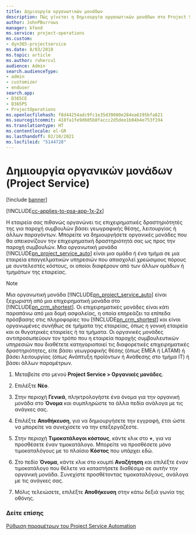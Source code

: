 ```yaml
---
title: Δημιουργία οργανωτικών μονάδων
description: Πώς γίνεται η δημιουργία οργανωτικών μονάδων στο Project Service
author: JohnPBurrows
manager: kfend
ms.service: project-operations
ms.custom:
- dyn365-projectservice
ms.date: 8/03/2018
ms.topic: article
ms.author: ruhercul
audience: Admin
search.audienceType:
- admin
- customizer
- enduser
search.app:
- D365CE
- D365PS
- ProjectOperations
ms.openlocfilehash: f8d44254adc9fc1e35d39080e284ea6195bfa821
ms.sourcegitcommit: 418fa1fe9d605b8faccc2d5dee1b04b4e753f194
ms.translationtype: HT
ms.contentlocale: el-GR
ms.lasthandoff: 02/10/2021
ms.locfileid: "5144728"
---
```

# <a name="create-organizational-units-project-service"></a>Δημιουργία οργανικών μονάδων (Project Service)

[!include [banner](../includes/psa-now-project-operations.md)]

[!INCLUDE[cc-applies-to-psa-app-1x-2x](../includes/cc-applies-to-psa-app-1x-2x.md)]

Η εταιρεία σας πιθανώς οργανώνει τις επιχειρηματικές δραστηριότητές της για παροχή συμβουλών βάσει γεωγραφικής θέσης, λειτουργίας ή άλλων παραγόντων. Μπορείτε να δημιουργήσετε οργανικές μονάδες που θα απεικονίζουν την επιχειρηματική δραστηριότητά σας ως προς την παροχή συμβουλών. Μια οργανωτική μονάδα [!INCLUDE[pn_project_service_auto](../includes/pn-project-service-auto.md)] είναι μια ομάδα ή ένα τμήμα σε μια εταιρεία επαγγελματικών υπηρεσιών που απασχολεί χρεώσιμους πόρους με συντελεστές κόστους, οι οποίοι διαφέρουν από των άλλων ομάδων ή τμημάτων της εταιρείας.  
  
> [!NOTE]
>  Μια οργανωτική μονάδα [!INCLUDE[pn_project_service_auto](../includes/pn-project-service-auto.md)] είναι ξεχωριστή από μια επιχειρηματική μονάδα στο [!INCLUDE[pn_crm_shortest](../includes/pn-crm-shortest.md)]. Οι επιχειρηματικές μονάδες είναι κάτι παραπάνω από μια δομή ασφαλείας, η οποία επηρεάζει τα επίπεδα πρόσβασης στις πληροφορίες του [!INCLUDE[pn_crm_shortest](../includes/pn-crm-shortest.md)] και είναι οργανωμένες συνήθως σε τμήματα της εταιρείας, όπως η γονική εταιρεία και οι θυγατρικές εταιρείες ή τα τμήματα. Οι οργανικές μονάδες αντιπροσωπεύουν τον τρόπο που η εταιρεία παροχής συμβουλευτικών υπηρεσιών που διαθέτετε κατηγοριοποιεί τις διαφορετικές επιχειρηματικές δραστηριότητες, είτε βάσει γεωγραφικής θέσης (όπως EMEA ή LATAM) ή βάσει λειτουργίας (όπως Ανάπτυξη προϊόντων ή Ανάθεσης στο τμήμα IT) ή βάσει άλλων παραμέτρων.  
  
1.  Μεταβείτε στο μενού **Project Service > Οργανικές μονάδες**.  
  
2.  Επιλέξτε **Νέο**.  
  
3.  Στην περιοχή **Γενικά**, πληκτρολογήστε ένα όνομα για την οργανική μονάδα στο **Όνομα** και συμπληρώστε τα άλλα πεδία ανάλογα με τις ανάγκες σας.  
  
4.  Επιλέξτε **Αποθήκευση**, για να δημιουργήσετε την εγγραφή, έτσι ώστε να μπορείτε να συνεχίσετε να την επεξεργάζεστε.  
  
5.  Στην περιοχή **Τιμοκατάλογοι κόστους**, κάντε κλικ στο **+**, για να προσθέσετε έναν τιμοκατάλογο. Μπορείτε να προσθέσετε μόνο τιμοκαταλόγους με το πλαίσιο **Κόστος** που υπάρχει εδώ.  
  
6.  Στο πεδίο **Όνομα**, κάντε κλικ στο κουμπί **Αναζήτηση** και επιλέξτε έναν τιμοκατάλογο που θέλετε να καταστήσετε διαθέσιμο σε αυτήν την οργανική μονάδα. Συνεχίστε προσθέτοντας τιμοκαταλόγους, ανάλογα με τις ανάγκες σας.  
  
7.  Μόλις τελειώσετε, επιλέξτε **Αποθήκευση** στην κάτω δεξιά γωνία της οθόνης.  
  
### <a name="see-also"></a>Δείτε επίσης  
 [Ρύθμιση παραμέτρων του Project Service Automation](../psa/configure.md)

